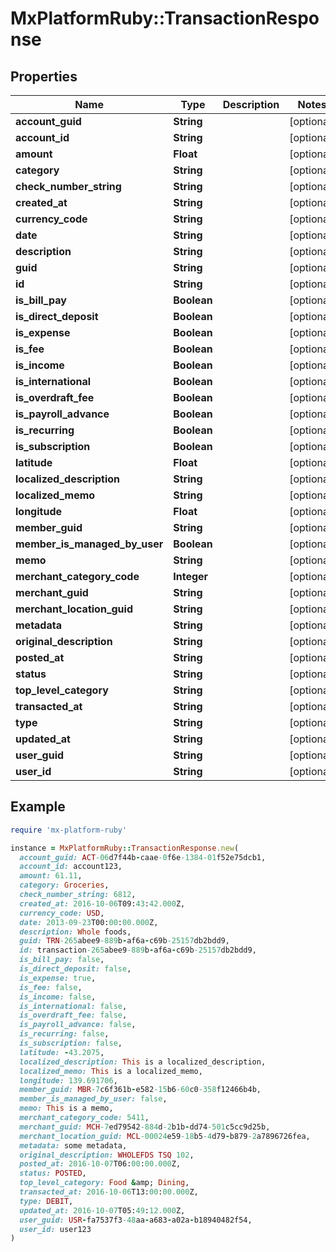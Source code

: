 # MxPlatformRuby::TransactionResponse

## Properties

| Name | Type | Description | Notes |
| ---- | ---- | ----------- | ----- |
| **account_guid** | **String** |  | [optional] |
| **account_id** | **String** |  | [optional] |
| **amount** | **Float** |  | [optional] |
| **category** | **String** |  | [optional] |
| **check_number_string** | **String** |  | [optional] |
| **created_at** | **String** |  | [optional] |
| **currency_code** | **String** |  | [optional] |
| **date** | **String** |  | [optional] |
| **description** | **String** |  | [optional] |
| **guid** | **String** |  | [optional] |
| **id** | **String** |  | [optional] |
| **is_bill_pay** | **Boolean** |  | [optional] |
| **is_direct_deposit** | **Boolean** |  | [optional] |
| **is_expense** | **Boolean** |  | [optional] |
| **is_fee** | **Boolean** |  | [optional] |
| **is_income** | **Boolean** |  | [optional] |
| **is_international** | **Boolean** |  | [optional] |
| **is_overdraft_fee** | **Boolean** |  | [optional] |
| **is_payroll_advance** | **Boolean** |  | [optional] |
| **is_recurring** | **Boolean** |  | [optional] |
| **is_subscription** | **Boolean** |  | [optional] |
| **latitude** | **Float** |  | [optional] |
| **localized_description** | **String** |  | [optional] |
| **localized_memo** | **String** |  | [optional] |
| **longitude** | **Float** |  | [optional] |
| **member_guid** | **String** |  | [optional] |
| **member_is_managed_by_user** | **Boolean** |  | [optional] |
| **memo** | **String** |  | [optional] |
| **merchant_category_code** | **Integer** |  | [optional] |
| **merchant_guid** | **String** |  | [optional] |
| **merchant_location_guid** | **String** |  | [optional] |
| **metadata** | **String** |  | [optional] |
| **original_description** | **String** |  | [optional] |
| **posted_at** | **String** |  | [optional] |
| **status** | **String** |  | [optional] |
| **top_level_category** | **String** |  | [optional] |
| **transacted_at** | **String** |  | [optional] |
| **type** | **String** |  | [optional] |
| **updated_at** | **String** |  | [optional] |
| **user_guid** | **String** |  | [optional] |
| **user_id** | **String** |  | [optional] |

## Example

```ruby
require 'mx-platform-ruby'

instance = MxPlatformRuby::TransactionResponse.new(
  account_guid: ACT-06d7f44b-caae-0f6e-1384-01f52e75dcb1,
  account_id: account123,
  amount: 61.11,
  category: Groceries,
  check_number_string: 6812,
  created_at: 2016-10-06T09:43:42.000Z,
  currency_code: USD,
  date: 2013-09-23T00:00:00.000Z,
  description: Whole foods,
  guid: TRN-265abee9-889b-af6a-c69b-25157db2bdd9,
  id: transaction-265abee9-889b-af6a-c69b-25157db2bdd9,
  is_bill_pay: false,
  is_direct_deposit: false,
  is_expense: true,
  is_fee: false,
  is_income: false,
  is_international: false,
  is_overdraft_fee: false,
  is_payroll_advance: false,
  is_recurring: false,
  is_subscription: false,
  latitude: -43.2075,
  localized_description: This is a localized_description,
  localized_memo: This is a localized_memo,
  longitude: 139.691706,
  member_guid: MBR-7c6f361b-e582-15b6-60c0-358f12466b4b,
  member_is_managed_by_user: false,
  memo: This is a memo,
  merchant_category_code: 5411,
  merchant_guid: MCH-7ed79542-884d-2b1b-dd74-501c5cc9d25b,
  merchant_location_guid: MCL-00024e59-18b5-4d79-b879-2a7896726fea,
  metadata: some metadata,
  original_description: WHOLEFDS TSQ 102,
  posted_at: 2016-10-07T06:00:00.000Z,
  status: POSTED,
  top_level_category: Food &amp; Dining,
  transacted_at: 2016-10-06T13:00:00.000Z,
  type: DEBIT,
  updated_at: 2016-10-07T05:49:12.000Z,
  user_guid: USR-fa7537f3-48aa-a683-a02a-b18940482f54,
  user_id: user123
)
```

